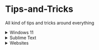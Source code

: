 # Tips-and-Tricks
All kind of tips and tricks around everything 


<details>
<summary>Windows 11</summary>

### Shortcuts

- `[Windows] + [A]`: The action center opens.
- `[Windows] + [E]`: Explorer opens.
- `[Windows] + [G]`: Enter the gaming menu to record your gameplay.
- `[Windows] + [H]`: Start voice input.
- `[Windows] + [I]`: Settings will open.
- `[Windows] + [N]`: Show notification center and calendar.
- `[Windows] + [R]`: Call up the "Run" dialog.
- `[Windows] + [V]`: View clipboard history.
- `[Windows] + [.]`: Call up the emoji menu.
- `[Windows] + [+]`: Start Magnifier.

</details>

<details>
<summary>Sublime Text</summary>

### Shortcuts

- `[Command] + [D]`: Select a word.
- `[Command] + [Shift] + [D]`: Duplicate Current Line.
- `[Command] + [L]`: Select a line.
- `[Command] + [Shift] + [L]`: Delete Current Line.
- `[Command] + [A]`: Select the entire content within the document.
- `[Command] + [Shift] + [F]`: Cross-File Editing.
- `[Command] + [Shift] + [P]`: Command Palette.

### Settings

- Spell Checker: `Preferences > Settings – User` and add the following line `"spell_check": true`
- Auto Save on Focus Lost: `Preferences > Settings – User` and add the following line `"save_on_focus_lost": true`
</details>

<details>
<summary>Websites</summary>

- [AlternativeTo](https://alternativeto.net/): Find better alternatives to the products.
- [opensourcealternative.to](https://www.opensourcealternative.to/): Find open source alternatives.
- [Trello](https://trello.com/): Project management tool.
- [Notion](https://www.notion.so/): Note taking and project management tool.
- [Simple Icons](https://simpleicons.org/): Free SVG icons for popular brands.
- [Carrd](https://carrd.co/): Build one page website free.
- [Namech_k](https://namechk.com/): Check for domain and usernames.
- [PDF DRIVE](https://www.pdfdrive.com/): Search engine for PDF files.
- [Smallpdf](https://smallpdf.com/): PDF tools.
- [cloudconvert](https://cloudconvert.com/): Convert any file type to any other file type.
- [removebg](https://www.remove.bg/de): Remove background of images.
- [BuiltWith](https://builtwith.com/): Find out what websites are Built With.
- [PREPOSTSEO](https://www.prepostseo.com/): Free online tools.
- [Resume Maker](https://www.resumemaker.online/): Create a professional resume in just minutes.
- [TinEye](https://tineye.com/): Reverse Image Search.
- [WolframAlpha](https://www.wolframalpha.com/): AI for Math, Science and Life questions.
</details>
